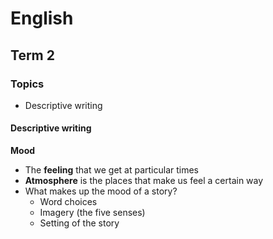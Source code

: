 <h1>English</h1>

## Term 2

### Topics
- Descriptive writing

#### Descriptive writing

**Mood**
- The **feeling** that we get at particular times
- **Atmosphere** is the places that make us feel a certain way
- What makes up the mood of a story?
    - Word choices
    - Imagery (the five senses)
    - Setting of the story